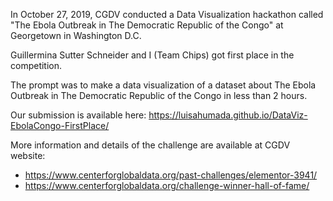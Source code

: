 In October 27, 2019, CGDV conducted a Data Visualization hackathon called "The Ebola Outbreak in The Democratic Republic of the Congo" at Georgetown in Washington D.C.

Guillermina Sutter Schneider and I (Team Chips) got first place in the competition.

The prompt was to make a data visualization of a dataset about The Ebola Outbreak in The Democratic Republic of the Congo in less than 2 hours.

Our submission is available here: https://luisahumada.github.io/DataViz-EbolaCongo-FirstPlace/

More information and details of the challenge are available at CGDV website:

- https://www.centerforglobaldata.org/past-challenges/elementor-3941/
- https://www.centerforglobaldata.org/challenge-winner-hall-of-fame/
